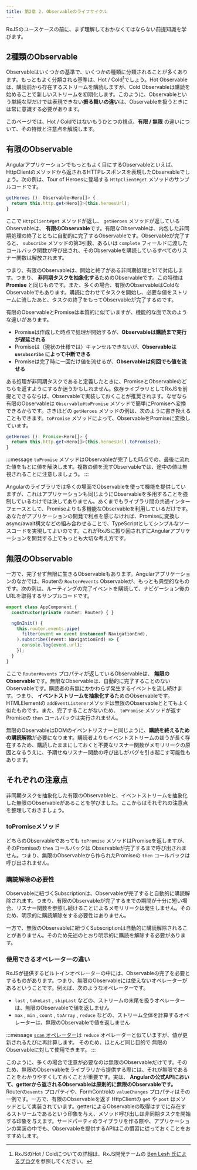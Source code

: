 ```yaml
---
title: 第2章 2. Observableのライフサイクル
---
```


RxJSのユースケースの前に、まず理解しておかなくてはならない前提知識を学びます。

## 2種類のObservable

Observableはいくつかの基準で、いくつかの種類に分類されることが多くあります。もっともよく分類される基準は、Hot / Cold[^1]でしょう。Hot Observableは、購読前から存在するストリームを購読しますが、Cold Observableは購読を始めることで新しいストリームを初期化します。このように、Observableという単純な型だけでは表現できない**振る舞いの違い**は、Observableを扱うときには常に意識する必要があります。

[^1]: RxJSのHot / Coldについての詳細は、RxJS開発チームの [Ben Lesh 氏によるブログ](https://medium.com/@benlesh/hot-vs-cold-observables-f8094ed53339)を参照してください。

このページでは、Hot / Coldではないもうひとつの視点、**有限 / 無限** の違いについて、その特徴と注意点を解説します。

## 有限のObservable

Angularアプリケーションでもっともよく目にするObservableといえば、HttpClientのメソッドから返されるHTTPレスポンスを表現したObservableでしょう。次の例は、Tour of Heroesに登場する `HttpClient#get` メソッドのサンプルコードです。

```typescript
getHeroes (): Observable<Hero[]> {
  return this.http.get<Hero[]>(this.heroesUrl);
}
```

ここで `HttpClient#get` メソッドが返し、 `getHeroes` メソッドが返しているObservableは、 **有限のObservable**です。有限なObservableは、内包した非同期処理の終了とともに自動的に完了するObservableです。Observableが完了すると、 `subscribe` メソッドの第3引数、あるいは `complete` フィールドに渡したコールバック関数が呼び出され、そのObservableを購読しているすべてのリスナー関数は解放されます。

つまり、有限のObservableは、開始と終了がある非同期処理と1:1で対応します。つまり、 **非同期タスクを抽象化する**ためのObservableです。この特徴は **Promise** と同じものです。また、多くの場合、有限のObservableはColdなObservableでもあります。購読に合わせてタスクを開始し、必要な値をストリームに流したあと、タスクの終了をもってObservableが完了するのです。

有限のObservableとPromiseは本質的に似ていますが、機能的な面で次のような違いがあります。

* Promiseは作成した時点で処理が開始するが、**Observableは購読まで実行が遅延される**
* Promiseは（現状の仕様では）キャンセルできないが、**Observableは `unsubscribe` によって中断できる**
* Promiseは完了時に一回だけ値を流せるが、**Observableは何回でも値を流せる**

ある処理が非同期タスクであると定義したときに、PromiseとObservableのどちらを返すようにするか迷うかもしれません。依存ライブラリとしてRxJSを前提とできるならば、Observableで実装しておくことが推奨されます。なぜなら有限のObservableは `Observable#toPromise` メソッドで簡単にPromiseへ変換できるからです。さきほどの `getHeroes` メソッドの例は、次のように書き換えることもできます。`toPromise` メソッドによって、ObservableをPromiseに変換しています。

```typescript
getHeroes (): Promise<Hero[]> {
  return this.http.get<Hero[]>(this.heroesUrl).toPromise();
}
```

:::message
`toPromise` メソッドはObservableが完了した時点での、最後に流れた値をもとに値を解決します。複数の値を流すObservableでは、途中の値は無視されることに注意しましょう。
:::

Angularのライブラリでは多くの場面でObservableを使って機能を提供していますが、これはアプリケーションも同じようにObservableを多用することを強制しているわけでは決してありません。あくまでもライブラリ間の共通インターフェースとして、Promiseよりも多機能なObservableを利用しているだけです。あなたがアプリケーションの開発で利点を感じなければ、Promiseに変換しasync/await構文などの組み合わせることで、TypeScriptとしてシンプルなソースコードを実現してよいのです。これがRxJSに振り回されずにAngularアプリケーションを開発する上でもっとも大切な考え方です。

## 無限のObservable

一方で、完了せず無限に生きるObservableもあります。Angularアプリケーションのなかでは、Routerの `Router#events` Observableが、もっとも典型的なものです。次の例は、ルーティングの完了イベントを購読して、ナビゲーション後のURLを取得するサンプルコードです。

```typescript
export class AppComponent {
  constructor(private router: Router) { }

  ngOnInit() {
    this.router.events.pipe(
      filter(event => event instanceof NavigationEnd),
    ).subscribe((event: NavigationEnd) => {
      console.log(event.url);
    });
  }
}
```

ここで `Router#events` プロパティが返しているObservableは、 **無限のObservable**です。無限なObservableは、自動的に完了することのないObservableです。購読者の有無にかかわらず発生するイベントを流し続けます。つまり、 **イベントストリームを抽象化する**ためのObservableです。HTMLElementの `addEventListener`メソッドは無限のObservableととてもよく似たものです。また、完了することがないため、 `toPromise` メソッドが返すPromiseの `then` コールバックは実行されません。

無限のObservableはDOMのイベントリスナーと同じように、**購読を終えるための購読解除**が必要になります。購読者よりもイベントストリームのほうが長く存在するため、購読したままにしておくと不要なリスナー関数がメモリリークの原因となるうえに、予期せぬリスナー関数の呼び出しがバグを引き起こす可能性もあります。

## それぞれの注意点

非同期タスクを抽象化した有限のObservableと、イベントストリームを抽象化した無限のObservableがあることを学びました。ここからはそれぞれの注意点を整理しておきましょう。

### toPromiseメソッド

どちらのObservableであっても `toPromise` メソッドはPromiseを返しますが、そのPromiseの `then` コールバックは Observableが完了するまで呼び出されません。つまり、無限のObservableから作られたPromiseの `then` コールバックは呼び出されません。

### 購読解除の必要性

Observableに紐づくSubscriptionは、Observableが完了すると自動的に購読解除されます。つまり、有限のObservableが完了するまでの期間が十分に短い場合、リスナー関数を参照し続けることによるメモリリークは発生しません。そのため、明示的に購読解除をする必要性はありません。

一方で、無限のObservableに紐づくSubscriptionは自動的に購読解除されることがありません。そのため先述のとおり明示的に購読を解除する必要があります。

### 使用できるオペレーターの違い

RxJSが提供するビルトインオペレーターの中には、Observableの完了を必要とするものがあります。つまり、無限のObservableには使えないオペレーターがあるということです。例えば、次のようなオペレーターです。

* `last` , `takeLast` , `skipLast` などの、ストリームの末尾を扱うオペレーターは、無限のObservableで値を返しません
* `max` , `min` , `count` , `toArray` , `reduce` などの、ストリーム全体を計算するオペレーターは、無限のObservableで値を返しません

:::message
[`scan` オペレーター](https://rxjs.dev/api/operators/scan)は `reduce` オペレーターと似ていますが、値が更新されるたびに再計算します。
そのため、ほとんど同じ目的で 無限のObservableに対して使用できます。
:::

このように、多くの場合で注意が必要なのは無限のObservableだけです。そのため、無限のObservableをライブラリから提供する際には、それが無限であることをわかりやすくしておくことが重要です。実は、 **Angularの公式APIにおいて、getterから返されるObservableは原則的に無限のObservableです。** Routerの`events` プロパティや、FormControlの `valueChanges` プロパティはその一例です。一方で、有限のObservableを返す HttpClientの `get` や `post` はメソッドとして実装されています。getterによるObservableの取得はすでに存在するストリームであるという印象を与え、メソッド呼び出しは非同期タスクを開始する印象を与えます。サードパーティのライブラリを作る際や、アプリケーションの実装の中でも、Observableを提供するAPIはこの慣習に従っておくことをおすすめします。

